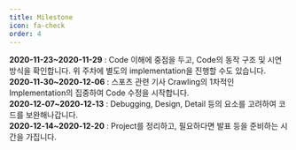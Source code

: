 ```yaml
---
title: Milestone
icon: fa-check
order: 4
---
```


**2020-11-23~2020-11-29** : Code 이해에 중점을 두고, Code의 동작 구조 및 시연 방식을 확인합니다. 위 주차에 별도의 implementation을 진행할 수도 있습니다.  
**2020-11-30~2020-12-06** : 스포츠 관련 기사 Crawling의 1차적인 Implementation의 집중하여 Code 수정을 시작합니다.  
**2020-12-07~2020-12-13** : Debugging, Design, Detail 등의 요소를 고려하여 코드를 보완해나갑니다.  
**2020-12-14~2020-12-20** : Project를 정리하고, 필요하다면 발표 등을 준비하는 시간을 가집니다.

